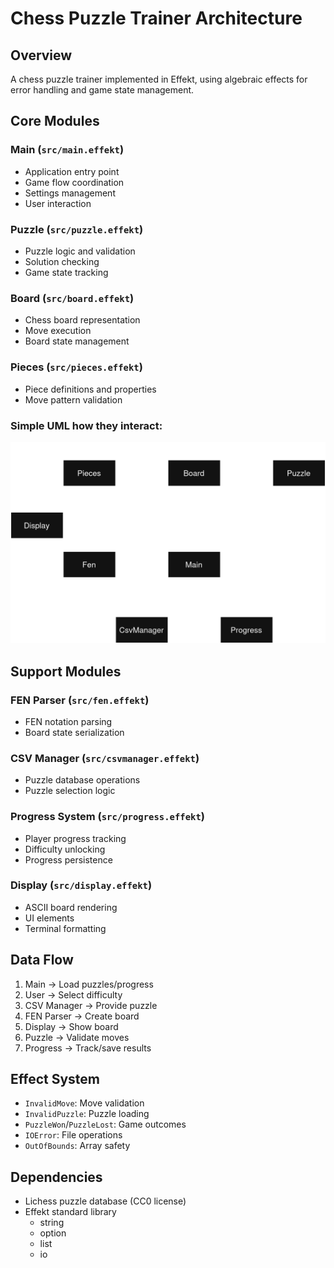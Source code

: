# Chess Puzzle Trainer Architecture

## Overview
A chess puzzle trainer implemented in Effekt, using algebraic effects for error handling and game state management.

## Core Modules

### Main (`src/main.effekt`)
- Application entry point
- Game flow coordination
- Settings management
- User interaction

### Puzzle (`src/puzzle.effekt`)
- Puzzle logic and validation
- Solution checking
- Game state tracking

### Board (`src/board.effekt`)
- Chess board representation
- Move execution
- Board state management

### Pieces (`src/pieces.effekt`)
- Piece definitions and properties
- Move pattern validation

### Simple UML how they interact:
![alt text](img/EffektChess.drawio.png)

## Support Modules

### FEN Parser (`src/fen.effekt`)
- FEN notation parsing
- Board state serialization

### CSV Manager (`src/csvmanager.effekt`)
- Puzzle database operations
- Puzzle selection logic

### Progress System (`src/progress.effekt`)
- Player progress tracking
- Difficulty unlocking
- Progress persistence

### Display (`src/display.effekt`)
- ASCII board rendering
- UI elements
- Terminal formatting

## Data Flow
1. Main → Load puzzles/progress
2. User → Select difficulty
3. CSV Manager → Provide puzzle
4. FEN Parser → Create board
5. Display → Show board
6. Puzzle → Validate moves
7. Progress → Track/save results

## Effect System
- `InvalidMove`: Move validation
- `InvalidPuzzle`: Puzzle loading
- `PuzzleWon`/`PuzzleLost`: Game outcomes
- `IOError`: File operations
- `OutOfBounds`: Array safety

## Dependencies
- Lichess puzzle database (CC0 license)
- Effekt standard library
  - string
  - option
  - list
  - io